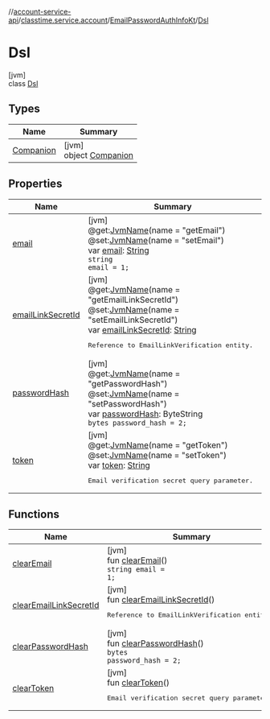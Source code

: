 //[account-service-api](../../../../index.md)/[classtime.service.account](../../index.md)/[EmailPasswordAuthInfoKt](../index.md)/[Dsl](index.md)

# Dsl

[jvm]\
class [Dsl](index.md)

## Types

| Name | Summary |
|---|---|
| [Companion](-companion/index.md) | [jvm]<br>object [Companion](-companion/index.md) |

## Properties

| Name | Summary |
|---|---|
| [email](email.md) | [jvm]<br>@get:[JvmName](https://kotlinlang.org/api/latest/jvm/stdlib/kotlin.jvm/-jvm-name/index.html)(name = &quot;getEmail&quot;)<br>@set:[JvmName](https://kotlinlang.org/api/latest/jvm/stdlib/kotlin.jvm/-jvm-name/index.html)(name = &quot;setEmail&quot;)<br>var [email](email.md): [String](https://kotlinlang.org/api/latest/jvm/stdlib/kotlin/-string/index.html)<br><code>string email = 1;</code> |
| [emailLinkSecretId](email-link-secret-id.md) | [jvm]<br>@get:[JvmName](https://kotlinlang.org/api/latest/jvm/stdlib/kotlin.jvm/-jvm-name/index.html)(name = &quot;getEmailLinkSecretId&quot;)<br>@set:[JvmName](https://kotlinlang.org/api/latest/jvm/stdlib/kotlin.jvm/-jvm-name/index.html)(name = &quot;setEmailLinkSecretId&quot;)<br>var [emailLinkSecretId](email-link-secret-id.md): [String](https://kotlinlang.org/api/latest/jvm/stdlib/kotlin/-string/index.html)<br><pre> Reference to EmailLinkVerification entity. </pre> |
| [passwordHash](password-hash.md) | [jvm]<br>@get:[JvmName](https://kotlinlang.org/api/latest/jvm/stdlib/kotlin.jvm/-jvm-name/index.html)(name = &quot;getPasswordHash&quot;)<br>@set:[JvmName](https://kotlinlang.org/api/latest/jvm/stdlib/kotlin.jvm/-jvm-name/index.html)(name = &quot;setPasswordHash&quot;)<br>var [passwordHash](password-hash.md): ByteString<br><code>bytes password_hash = 2;</code> |
| [token](token.md) | [jvm]<br>@get:[JvmName](https://kotlinlang.org/api/latest/jvm/stdlib/kotlin.jvm/-jvm-name/index.html)(name = &quot;getToken&quot;)<br>@set:[JvmName](https://kotlinlang.org/api/latest/jvm/stdlib/kotlin.jvm/-jvm-name/index.html)(name = &quot;setToken&quot;)<br>var [token](token.md): [String](https://kotlinlang.org/api/latest/jvm/stdlib/kotlin/-string/index.html)<br><pre> Email verification secret query parameter. </pre> |

## Functions

| Name | Summary |
|---|---|
| [clearEmail](clear-email.md) | [jvm]<br>fun [clearEmail](clear-email.md)()<br><code>string email = 1;</code> |
| [clearEmailLinkSecretId](clear-email-link-secret-id.md) | [jvm]<br>fun [clearEmailLinkSecretId](clear-email-link-secret-id.md)()<br><pre> Reference to EmailLinkVerification entity. </pre> |
| [clearPasswordHash](clear-password-hash.md) | [jvm]<br>fun [clearPasswordHash](clear-password-hash.md)()<br><code>bytes password_hash = 2;</code> |
| [clearToken](clear-token.md) | [jvm]<br>fun [clearToken](clear-token.md)()<br><pre> Email verification secret query parameter. </pre> |
